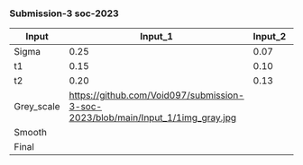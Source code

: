 ### Submission-3 soc-2023

|Input      | Input_1                   | Input_2 | Input_3 |
|-----------|---------                  |---------|---------|
|Sigma      |0.25                       |0.07     |0.3      |
|t1         |0.15                       |0.10     |0.10     |
|t2         |0.20                       |0.13     |0.20     |
|Grey_scale |https://github.com/Void097/submission-3-soc-2023/blob/main/Input_1/1img_gray.jpg |
|Smooth     | 
|Final      |
